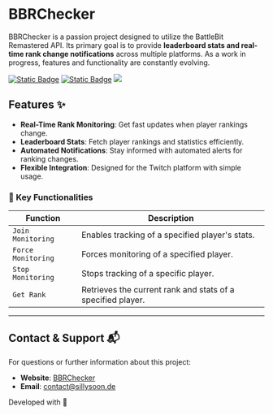 # BBRChecker

BBRChecker is a passion project designed to utilize the BattleBit Remastered API. Its primary goal is to provide **leaderboard stats and real-time rank change notifications** across multiple platforms. As a work in progress, features and functionality are constantly evolving.

<a href="https://www.twitch.tv/bbrchecker/about" target="_blank">![Static Badge](https://img.shields.io/badge/BBRChecker-ff7f50?style=for-the-badge&logo=twitch&logoColor=white)</a>
<a href="https://discord.gg/j8EAwEsk6m">![Static Badge](https://img.shields.io/badge/Support-4f63f0?style=for-the-badge&logo=discord&logoColor=white)</a>
<a href="https://github.com/SillySoon" target="_blank"> ![](https://img.shields.io/github/followers/sillysoon?labelColor=d2d1d1&color=2f2f2f&logo=github&logoColor=2f2f2f&style=for-the-badge)</a>


## Features ✨
- **Real-Time Rank Monitoring**: Get fast updates when player rankings change.
- **Leaderboard Stats**: Fetch player rankings and statistics efficiently.
- **Automated Notifications**: Stay informed with automated alerts for ranking changes.
- **Flexible Integration**: Designed for the Twitch platform with simple usage.

### 📌 Key Functionalities
| Function         | Description |
|----------------|-------------|
| `Join Monitoring` | Enables tracking of a specified player's stats. |
| `Force Monitoring` | Forces monitoring of a specified player. |
| `Stop Monitoring` | Stops tracking of a specific player. |
| `Get Rank` | Retrieves the current rank and stats of a specified player. |

---

## Contact & Support 📬
For questions or further information about this project:
- **Website**: [BBRChecker](https://sillysoon.de/bbrc)
- **Email**: [contact@sillysoon.de](mailto:contact@sillysoon.de)

Developed with 🧡
